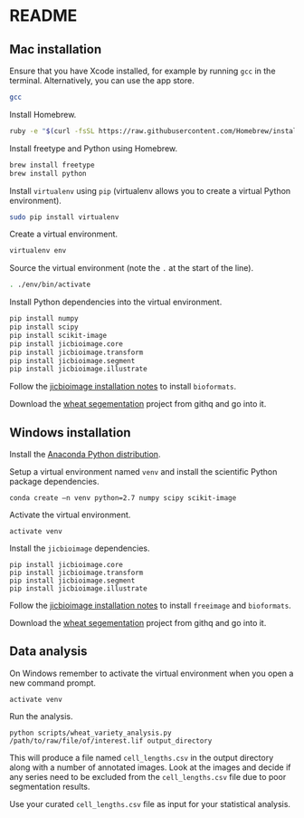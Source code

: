 # README

## Mac installation

Ensure that you have Xcode installed, for example by running ``gcc`` in the
terminal. Alternatively, you can use the app store.

```bash
gcc
```

Install Homebrew.

```bash
ruby -e "$(curl -fsSL https://raw.githubusercontent.com/Homebrew/install/master/install)"
```

Install freetype and Python using Homebrew.

```bash
brew install freetype
brew install python
```

Install ``virtualenv`` using ``pip`` (virtualenv allows you to create
a virtual Python environment).

```bash
sudo pip install virtualenv
```

Create a virtual environment.

```bash
virtualenv env
```

Source the virtual environment (note the ``.`` at the start of the line).

```bash
. ./env/bin/activate
```

Install Python dependencies into the virtual environment.

```bash
pip install numpy
pip install scipy
pip install scikit-image
pip install jicbioimage.core
pip install jicbioimage.transform
pip install jicbioimage.segment
pip install jicbioimage.illustrate
```
Follow the
[jicbioimage installation notes](http://jicbioimage.readthedocs.org/en/latest/installation_notes.html)
to install ``bioformats``.

Download the
[wheat segementation](https://githq.nbi.ac.uk/jic-image-analysis/wheat-segmentation)
project from githq and go into it.


## Windows installation

Install the [Anaconda Python distribution](http://continuum.io/downloads).

Setup a virtual environment named ``venv`` and install the scientific Python
package dependencies.

```
conda create –n venv python=2.7 numpy scipy scikit-image
```

Activate the virtual environment.

```
activate venv
```

Install the ``jicbioimage`` dependencies.

```
pip install jicbioimage.core
pip install jicbioimage.transform
pip install jicbioimage.segment
pip install jicbioimage.illustrate
```

Follow the
[jicbioimage installation notes](http://jicbioimage.readthedocs.org/en/latest/installation_notes.html)
to install ``freeimage`` and ``bioformats``.

Download the
[wheat segementation](https://githq.nbi.ac.uk/jic-image-analysis/wheat-segmentation)
project from githq and go into it.


## Data analysis

On Windows remember to activate the virtual environment when you open a new
command prompt.

```
activate venv
```

Run the analysis.

```
python scripts/wheat_variety_analysis.py /path/to/raw/file/of/interest.lif output_directory
```

This will produce a file named ``cell_lengths.csv`` in the output directory
along with a number of annotated images. Look at the images and decide if
any series need to be excluded from the ``cell_lengths.csv`` file due to poor
segmentation results.

Use your curated ``cell_lengths.csv`` file as input for your statistical analysis.

